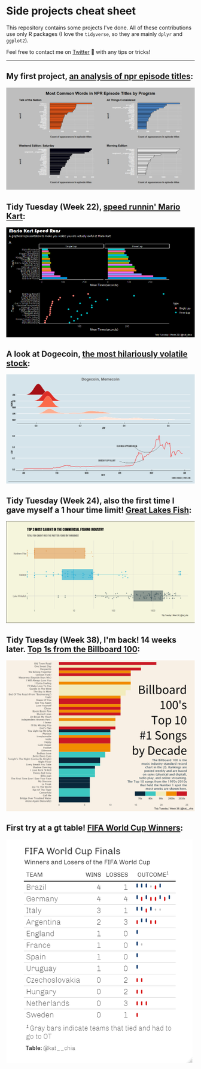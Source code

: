 # Side projects cheat sheet

This repository contains some projects I've done. All of these contributions use only R packages (I love the `tidyverse`, so they are mainly `dplyr` and `ggplot2`).

Feel free to contact me on [Twitter](https://twitter.com/kat__chia) :jack_o_lantern: with any tips or tricks!

-----------
## My first project, [an analysis of npr episode titles](https://github.com/katchia/projects/tree/main/npr%20text%20analysis):
![npr text analysis](https://github.com/katchia/side-projects/blob/main/npr_text_analysis/nprplot2.png?raw=true)

## Tidy Tuesday (Week 22), [speed runnin' Mario Kart](https://github.com/katchia/side-projects/tree/main/mario_kart/mario_kart):
![mario kart](https://github.com/katchia/side-projects/blob/main/mario_kart/mario_kart/tt_week_22.png?raw=true)

## A look at Dogecoin, [the most hilariously volatile stock](https://github.com/katchia/side-projects/tree/main/doge):
![rise and fall](https://github.com/katchia/side-projects/blob/main/doge/rise_fall.png?raw=true)

## Tidy Tuesday (Week 24), also the first time I gave myself a 1 hour time limit! [Great Lakes Fish](https://github.com/katchia/side-projects/tree/main/fish):
![fish data](https://github.com/katchia/side-projects/blob/main/fish/fishplot.png?raw=true)

## Tidy Tuesday (Week 38), I'm back! 14 weeks later. [Top 1s from the Billboard 100](https://github.com/katchia/side-projects/tree/main/billboard100):
![top_1s](https://github.com/katchia/side-projects/blob/main/billboard100/top1.jpeg?raw=true)

## First try at a gt table! [FIFA World Cup Winners](https://github.com/katchia/side-projects/tree/main/fifa%20gt%20table): 
![World Cup](https://github.com/katchia/side-projects/blob/main/fifa%20gt%20table/fifa_table.png?raw=true)
